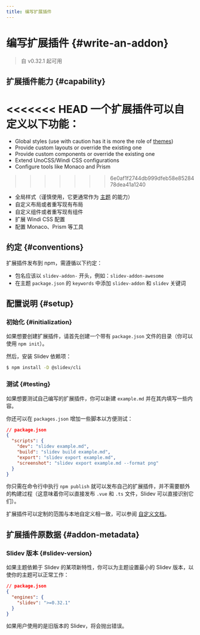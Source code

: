 ```yaml
---
title: 编写扩展插件
---
```


# 编写扩展插件 {#write-an-addon}

> 自 v0.32.1 起可用

## 扩展插件能力 {#capability}

<<<<<<< HEAD
一个扩展插件可以自定义以下功能：
=======
- Global styles (use with caution has it is more the role of [themes](/themes/use))
- Provide custom layouts or override the existing one
- Provide custom components or override the existing one
- Extend UnoCSS/Windi CSS configurations
- Configure tools like Monaco and Prism
>>>>>>> 6e0af1f2744db999dfeb58e8528478dea41a1240

- 全局样式（谨慎使用，它更通常作为 [主题](/themes/use) 的能力）
- 自定义布局或者重写现有布局
- 自定义组件或者重写现有组件
- 扩展 Windi CSS 配置
- 配置 Monaco、Prism 等工具

## 约定 {#conventions}

扩展插件发布到 npm，需遵循以下约定：

- 包名应该以 `slidev-addon-` 开头，例如：`slidev-addon-awesome`
- 在主题 `package.json` 的 `keywords` 中添加 `slidev-addon` 和 `slidev` 关键词

## 配置说明 {#setup}

### 初始化 {#initialization}

如果想要创建扩展插件，请首先创建一个带有 `package.json` 文件的目录（你可以使用 `npm init`）。

然后，安装 Slidev 依赖项：

```bash
$ npm install -D @slidev/cli
```

### 测试 {#testing}

如果想要测试自己编写的扩展插件，你可以新建 `example.md` 并在其内填写一些内容。

你还可以在 `packages.json` 增加一些脚本以方便测试：

```json
// package.json
{
  "scripts": {
    "dev": "slidev example.md",
    "build": "slidev build example.md",
    "export": "slidev export example.md",
    "screenshot": "slidev export example.md --format png"
  }
}
```

你只需在命令行中执行 `npm publish` 就可以发布自己的扩展插件，并不需要额外的构建过程（这意味着你可以直接发布 `.vue` 和 `.ts` 文件，Slidev 可以直接识别它们）。

扩展插件可以定制的范围与本地自定义相一致，可以参阅 [自定义文档](/custom/)。

## 扩展插件原数据 {#addon-metadata}

### Slidev 版本 {#slidev-version}

如果主题依赖于 Slidev 的某项新特性，你可以为主题设置最小的 Slidev 版本，以使你的主题可以正常工作：

```json
// package.json
{
  "engines": {
    "slidev": ">=0.32.1"
  }
}
```

如果用户使用的是旧版本的 Slidev，将会抛出错误。
